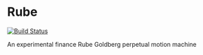 # Rube
[![Build Status](https://github.com/fremantle-industries/rube/workflows/test/badge.svg)](https://github.com/fremantle-industries/rube/actions?query=workflow%3Atest)

An experimental finance Rube Goldberg perpetual motion machine

